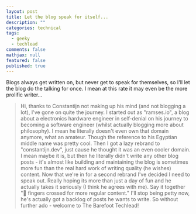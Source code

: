 ```yaml
---
layout: post
title: Let the blog speak for itself...
description: ""
categories: technical
tags:
  - geeky
  - techlead
comments: false
mathjax: null
featured: false
published: true
---
```


Blogs always get written on, but never get to speak for themselves, so I'll let the blog do the talking for once. I mean at this rate it may even be the more prolific writer...

> Hi, thanks to Constantijn not making up his mind (and not blogging a lot), I've gone on quite the journey. I started out as "ramses.io", a blog about a electronics hardware engineer in self-denial on his journey to becoming a software engineer (whilst actually blogging more about philosophy). I mean he literally doesn't even own that domain anymore, what an amateur. Though the reference to his Egyptian middle name was pretty cool. Then I got a lazy rebrand to "constantijn.dev", just cause he thought it was an even cooler domain. I mean maybe it is, but then he literally didn't write any other blog posts - it's almost like building and maintaining the blog is sometimes more fun than the real hard work of writing quality (he wishes) content. Now that we're in for a second rebrand I've decided I need to speak out. Really hoping its more than just a day of fun and he actually takes it seriously (I think he agrees with me). Say it together "🤞 fingers crossed for more regular content." I'll stop being petty now, he's actually got a backlog of posts he wants to write. So without further ado - welcome to The Barefoot Techlead!
